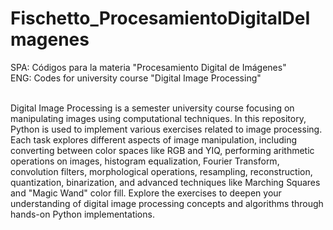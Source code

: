 # Fischetto_ProcesamientoDigitalDeImagenes
SPA: Códigos para la materia "Procesamiento Digital de Imágenes" <br>
ENG: Codes for university course "Digital Image Processing" <br> <br>

Digital Image Processing is a semester university course focusing on manipulating images using computational techniques. In this repository, Python is used to implement various exercises related to image processing. Each task explores different aspects of image manipulation, including converting between color spaces like RGB and YIQ, performing arithmetic operations on images, histogram equalization, Fourier Transform, convolution filters, morphological operations, resampling, reconstruction, quantization, binarization, and advanced techniques like Marching Squares and "Magic Wand" color fill. Explore the exercises to deepen your understanding of digital image processing concepts and algorithms through hands-on Python implementations.
